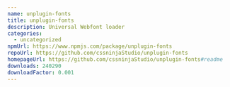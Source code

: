 ```yaml
---
name: unplugin-fonts
title: unplugin-fonts
description: Universal Webfont loader
categories:
  - uncategorized
npmUrl: https://www.npmjs.com/package/unplugin-fonts
repoUrl: https://github.com/cssninjaStudio/unplugin-fonts
homepageUrl: https://github.com/cssninjaStudio/unplugin-fonts#readme
downloads: 240290
downloadFactor: 0.001
---
```

